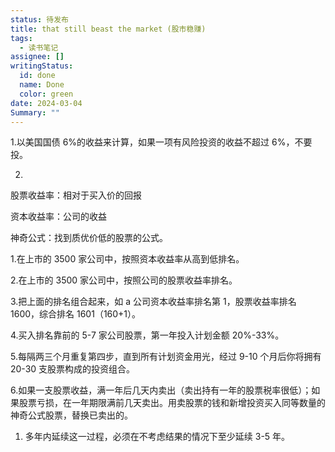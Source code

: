 ```yaml
---
status: 待发布
title: that still beast the market (股市稳赚)
tags:
  - 读书笔记
assignee: []
writingStatus:
  id: done
  name: Done
  color: green
date: 2024-03-04
Summary: ""
---
```


1.以美国国债 6%的收益来计算，如果一项有风险投资的收益不超过 6%，不要投。

2.

股票收益率：相对于买入价的回报

资本收益率：公司的收益

神奇公式：找到质优价低的股票的公式。

1.在上市的 3500 家公司中，按照资本收益率从高到低排名。

2.在上市的 3500 家公司中，按照公司的股票收益率排名。

3.把上面的排名组合起来，如 a 公司资本收益率排名第 1，股票收益率排名 1600，综合排名 1601（160+1）。

4.买入排名靠前的 5-7 家公司股票，第一年投入计划金额 20%-33%。

5.每隔两三个月重复第四步，直到所有计划资金用光，经过 9-10 个月后你将拥有 20-30 支股票构成的投资组合。

6.如果一支股票收益，满一年后几天内卖出（卖出持有一年的股票税率很低）；如果股票亏损，在一年期限满前几天卖出。用卖股票的钱和新增投资买入同等数量的神奇公式股票，替换已卖出的。

1. 多年内延续这一过程，必须在不考虑结果的情况下至少延续 3-5 年。
